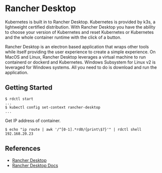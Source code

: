 # Rancher Desktop

Kubernetes is built in to Rancher Desktop. Kubernetes is provided by k3s, a lightweight certified distribution. With Rancher Desktop you have the ability to choose your version of Kubernetes and reset Kubernetes or Kubernetes and the whole container runtime with the click of a button.

Rancher Desktop is an electron based application that wraps other tools while itself providing the user experience to create a simple experience. On MacOS and Linux, Rancher Desktop leverages a virtual machine to run containerd or dockerd and Kubernetes. Windows Subsystem for Linux v2 is leveraged for Windows systems. All you need to do is download and run the application.

## Getting Started

```
$ rdctl start
...
$ kubectl config set-context rancher-desktop
...
```

Get IP address of container.

```
$ echo "ip route | awk '/^[0-1].*rd0/{print\$7}'" | rdctl shell
192.168.20.23
```

## References
* [Rancher Desktop](https://rancherdesktop.io)
* [Rancher Desktop Docs](https://docs.rancherdesktop.io)
